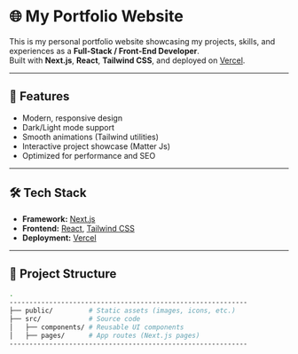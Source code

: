 # 🌐 My Portfolio Website

This is my personal portfolio website showcasing my projects, skills, and experiences as a **Full-Stack / Front-End Developer**.  
Built with **Next.js**, **React**, **Tailwind CSS**, and deployed on [Vercel](https://vercel.com).

---

## 🚀 Features
- Modern, responsive design
- Dark/Light mode support
- Smooth animations (Tailwind utilities)
- Interactive project showcase (Matter Js)
- Optimized for performance and SEO

---

## 🛠️ Tech Stack
- **Framework:** [Next.js](https://nextjs.org/)  
- **Frontend:** [React](https://react.dev/), [Tailwind CSS](https://tailwindcss.com/)  
- **Deployment:** [Vercel](https://vercel.com/)  

---

## 📂 Project Structure
```bash
.
------------------------------------------------------------
├── public/         # Static assets (images, icons, etc.)
├── src/            # Source code
│   ├── components/ # Reusable UI components
│   ├── pages/      # App routes (Next.js pages)
------------------------------------------------------------
